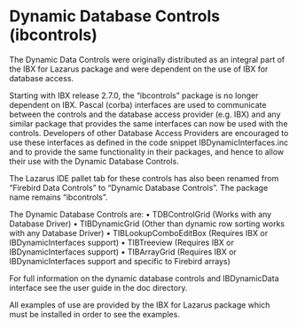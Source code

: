 # Dynamic Database Controls (ibcontrols)

The Dynamic Data Controls were originally distributed as an integral part of the 
IBX for Lazarus package and were dependent on the use of IBX for database access. 

Starting with IBX release 2.7.0, the “ibcontrols” package is no longer dependent on 
IBX. Pascal (corba) interfaces are used to communicate between the controls and the 
database access provider (e.g. IBX) and any similar package that provides the same 
interfaces can now be used with the controls. Developers of other Database Access 
Providers are encouraged to use these interfaces as defined in the code snippet 
IBDynamicInterfaces.inc and to provide the same functionality in their packages, and 
hence to allow their use with the Dynamic Database Controls.

The Lazarus IDE pallet tab for these controls has also been renamed from “Firebird Data Controls” 
to “Dynamic Database Controls”. The package name remains “ibcontrols”.

The Dynamic Database Controls are: 
    • TDBControlGrid           (Works with any Database Driver)
    • TIBDynamicGrid           (Other than dynamic row sorting works with any Database Driver)
    • TIBLookupComboEditBox    (Requires IBX or IBDynamicInterfaces support)
    • TIBTreeview              (Requires IBX or IBDynamicInterfaces support)
    • TIBArrayGrid             (Requires IBX or IBDynamicInterfaces support 
                                and specific to Firebird arrays)

For full information on the dynamic database controls and IBDynamicData interface see
the user guide in the doc directory.

All examples of use are provided by the IBX for Lazarus package which must be installed in
order to see the examples.
